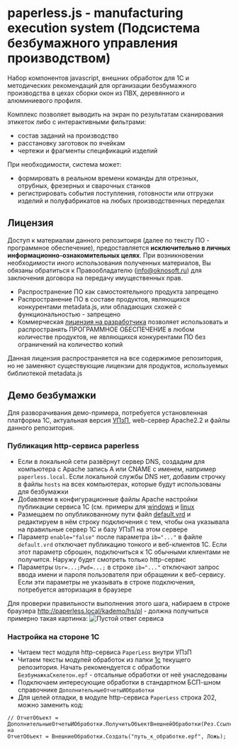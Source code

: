 # paperless.js - manufacturing execution system (Подсистема безбумажного управления производством)

Набор компонентов javascript, внешних обработок для 1С и методических рекомендаций для организации безбумажного производства в цехах сборки окон из ПВХ, деревянного и алюминиевого профиля.

Комплекс позволяет выводить на экран по результатам сканирования этикеток либо с интерактивными фильтрами:
- состав заданий на производство
- расстановку заготовок по ячейкам
- чертежи и фрагменты спецификаций изделий

При необходимости, система может:
- формировать в реальном времени команды для отрезных, отрубных, фрезерных и сварочных станков
- регистрировать события поступления, готовности или отгрузки изделий и полуфабрикатов на любых производственных переделах

## Лицензия
Доступ к материалам данного репозитоиря (далее по тексту ПО - программное обеспечение), предоставляется **исключительно в личных информационно-ознакомительных целях**. При возникновении необходимости иного использования полученных материалов, Вы обязаны обратиться к Правообладателю (info@oknosoft.ru) для заключения договора на передачу имущественных прав.

- Распространение ПО как самостоятельного продукта запрещено
- Распространение ПО в составе продуктов, являющихся конкурентами metadata.js, или обладающих схожей с функциональностью - запрещено
- Коммерческая [лицензия на разработчика](http://www.oknosoft.ru/programmi-oknosoft/metadata.html) позволяет использовать и распространять ПРОГРАММНОЕ ОБЕСПЕЧЕНИЕ в любом количестве продуктов, не являющихся конкурентами ПО без ограничений на количество копий

Данная лицензия распространяется на все содержимое репозитория, но не заменяют существующие лицензии для продуктов, используемых библиотекой metadata.js
 
## Демо безбумажки
Для разворачивания демо-примера, потребуется установленная платформа 1С, актуальная версия  [УПзП](http://www.oknosoft.ru/program-possibilities.html), web-сервер Apache2.2 и файлы данного репозитория.

### Публикация http-сервиса paperless
- Если в локальной сети развёрнут сервер DNS, создадим для компьютера с Apache запись A или CNAME с именем, например `paperless.local`. Если локальной службы DNS нет, добавим строчку в файлы `hosts` на всех компьютерах, которые будут использованы для безбумажки
- Добавляем в конфигурационные файлы Apache настройки публикации сервиса 1С (см. примеры для [windows](1c/httpd.1c.windows.conf) и [linux](1c/httpd.1c.linux.conf)
- Размещаем по опубликованному пути файл [default.vrd](1c/default.vrd) и редактируем в нём строку подключения с тем, чтобы она указывала на правильные сервер 1С и базу УПзП на этом сервере
- Параметр `enable="false"` после параметра `ib="..."` в файле `default.vrd` отключает публикацию тонкого и веб-клиентов 1С. Если этот параметр сброшен, подключиться к 1С обычными клиентами не получится. Наружу будет смотреть только http-сервис
- Параметры `Usr=...;Pwd=...;` в строке `ib="..."` отключают запрос ввода имени и пароля пользователя при обращении к веб-сервису. Если эти параметры не указывать в строке подключения, потребуется авторизация в браузере
 
Для проверки правильности выполнения этого шага, набираем в строке браузера http://paperless.local/kademo/hs/pl - должна получиться примерно такая картинка:
![Пустой ответ сервиса](https://raw.githubusercontent.com/oknosoft/paperless/master/data/blank-response.png)

### Настройка на стороне 1С
- Читаем тест модуля http-сервиса `PaperLess` внутри УПзП
- Читаем тексты модулей обработок из папки [1c](1c) текущего репозитория. Начать рекомендуется с обработки `БезбумажкаСкелетон.epf` - отсальные обработки от неё унаследованы
- Подключаем интересующие обработки в стандартном БСП-шном справочнике `ДополнительныеОтчетыИОбработки`
- Для целей отладки, в модуле http-сервиса `PaperLess` строка 202, можно заменить код:
```
// ОтчетОбъект = ДополнительныеОтчетыИОбработки.ПолучитьОбъектВнешнейОбработки(Рез.Ссылка);
на
ОтчетОбъект = ВнешниеОбработки.Создать("путь_к_обработке.epf", Ложь);
```
